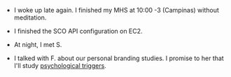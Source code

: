 - I woke up late again. I finished my MHS at 10:00 -3 (Campinas) without meditation.

- I finished the SCO API configuration on EC2.

- At night, I met S.

- I talked with F. about our personal branding studies. I promise to her that I'll study [psychological triggers](/zettelkasten/psychological-trigger).
